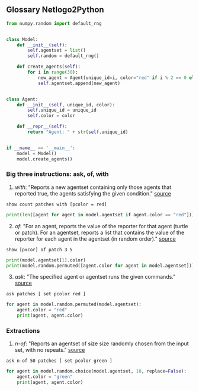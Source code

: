 ## Glossary Netlogo2Python

```python
from numpy.random import default_rng


class Model:
    def __init__(self):
        self.agentset = list()
        self.random = default_rng()

    def create_agents(self):
        for i in range(30):
            new_agent = Agent(unique_id=i, color="red" if i % 2 == 0 else "blue")
            self.agentset.append(new_agent)


class Agent:
    def __init__(self, unique_id, color):
        self.unique_id = unique_id
        self.color = color

    def __repr__(self):
        return "Agent: " + str(self.unique_id)


if __name__ == '__main__':
    model = Model()
    model.create_agents()
```

### Big three instructions: ask, of, with

1. *with*: "Reports a new agentset containing only those agents that reported true, the agents satisfying the given condition." [source](http://ccl.northwestern.edu/netlogo/docs/dict/with.html)

```netlogo
show count patches with [pcolor = red]
```

```python
print(len([agent for agent in model.agentset if agent.color == "red"]))
```

2. *of*: "For an agent, reports the value of the reporter for that agent (turtle or patch). For an agentset, reports a list that contains the value of the reporter for each agent in the agentset (in random order)." [source](http://ccl.northwestern.edu/netlogo/docs/dict/of.html)

```
show [pxcor] of patch 3 5
```

```python
print(model.agentset[1].color)
print(model.random.permuted([agent.color for agent in model.agentset]))
```

3. *ask*: "The specified agent or agentset runs the given commands."  [source](http://ccl.northwestern.edu/netlogo/docs/dict/ask.html)

```
ask patches [ set pcolor red ]
```

```python
for agent in model.random.permuted(model.agentset):
	agent.color = "red"
    print(agent, agent.color)
```

### Extractions

1. *n-of*: "Reports an agentset of size size randomly chosen from the input set, with no repeats." [source](http://ccl.northwestern.edu/netlogo/docs/dict/n-of.html)

```
ask n-of 50 patches [ set pcolor green ]
```

```python
for agent in model.random.choice(model.agentset, 10, replace=False):
	agent.color = "green"
	print(agent, agent.color)
```
